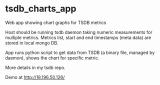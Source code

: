 # tsdb_charts_app
Web app showing chart graphs for TSDB metrics

Host should be running tsdb daemon taking numeric measurements for multiple metrics. 
Metrics list, start and end timestamps (meta data) are stored in local mongo DB.

App runs python script to get data from TSDB (a binary file, managed by daemon), shows the chart for specific metric.

More details in my tsdb repo.

Demo at http://18.196.50.126/
